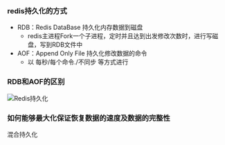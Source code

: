 ### redis持久化的方式
- RDB：Redis DataBase 持久化内存数据到磁盘
  - redis主进程Fork一个子进程，定时并且达到出发修改次数时，进行写磁盘，写到RDB文件中
- AOF：Append Only File 持久化修改数据的命令
  - 以 每秒/每个命令./不同步 等方式进行
  
  
### RDB和AOF的区别

![Redis持久化](D:\document\xmind\Redis持久化.png)

### 如何能够最大化保证恢复数据的速度及数据的完整性
  混合持久化